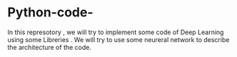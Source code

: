 # Python-code-
In this represotory , we will try to implement some code of Deep Learning using some Libreries . 
We will try to use some neureral network to describe the architecture of the code. 
